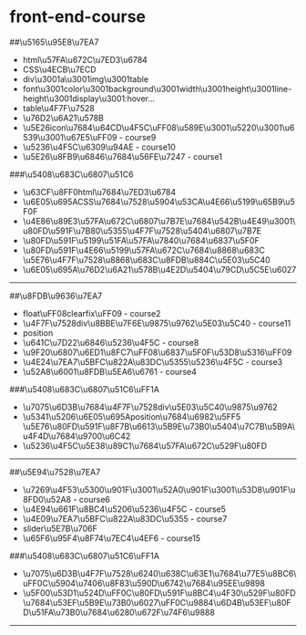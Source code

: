 front-end-course
================

##\u5165\u95E8\u7EA7
   * html\u57FA\u672C\u7ED3\u6784
   * CSS\u4ECB\u7ECD
   * div\u3001a\u3001img\u3001table
   * font\u3001color\u3001background\u3001width\u3001height\u3001line-height\u3001display\u3001:hover...
   * table\u4F7F\u7528
   * \u76D2\u6A21\u578B
   * \u5E26icon\u7684\u64CD\u4F5C\uFF08\u589E\u3001\u5220\u3001\u6539\u3001\u67E5\uFF09 - course9
   * \u5236\u4F5C\u6309\u94AE - course10
   * \u5E26\u8FB9\u6846\u7684\u56FE\u7247 - course1

###\u5408\u683C\u6807\u51C6
   * \u63CF\u8FF0html\u7684\u7ED3\u6784
   * \u6E05\u695ACSS\u7684\u7528\u5904\u53CA\u4E66\u5199\u65B9\u5F0F
   * \u4E86\u89E3\u57FA\u672C\u6807\u7B7E\u7684\u542B\u4E49\u3001\u80FD\u591F\u7B80\u5355\u4F7F\u7528\u5404\u6807\u7B7E
   * \u80FD\u591F\u5199\u51FA\u57FA\u7840\u7684\u6837\u5F0F
   * \u80FD\u591F\u4E66\u5199\u57FA\u672C\u7684\u8868\u683C \u5E76\u4F7F\u7528\u8868\u683C\u8FDB\u884C\u5E03\u5C40
   * \u6E05\u695A\u76D2\u6A21\u578B\u4E2D\u5404\u79CD\u5C5E\u6027
***

##\u8FDB\u9636\u7EA7
   * float\uFF08clearfix\uFF09 - course2
   * \u4F7F\u7528div\u8BBE\u7F6E\u9875\u9762\u5E03\u5C40 - course11
   * position
   * \u641C\u7D22\u6846\u5236\u4F5C - course8
   * \u9F20\u6807\u6ED1\u8FC7\uFF08\u6837\u5F0F\u53D8\u5316\uFF09
   * \u4E24\u7EA7\u5BFC\u822A\u83DC\u5355\u5236\u4F5C - course3
   * \u52A8\u6001\u8FDB\u5EA6\u6761 - course4

###\u5408\u683C\u6807\u51C6\uFF1A
   * \u7075\u6D3B\u7684\u4F7F\u7528div\u5E03\u5C40\u9875\u9762
   * \u5341\u5206\u6E05\u695Aposition\u7684\u6982\u5FF5 \u5E76\u80FD\u591F\u8F7B\u6613\u5B9E\u73B0\u5404\u7C7B\u5B9A\u4F4D\u7684\u9700\u6C42
   * \u5236\u4F5C\u5E38\u89C1\u7684\u57FA\u672C\u529F\u80FD
***

##\u5E94\u7528\u7EA7
   * \u7269\u4F53\u5300\u901F\u3001\u52A0\u901F\u3001\u53D8\u901F\u8FD0\u52A8 - course6
   * \u4E94\u661F\u8BC4\u5206\u5236\u4F5C - course5
   * \u4E09\u7EA7\u5BFC\u822A\u83DC\u5355 - course7
   * slider\u5E7B\u706F
   * \u65F6\u95F4\u8F74\u7EC4\u4EF6 - course15

###\u5408\u683C\u6807\u51C6\uFF1A
   * \u7075\u6D3B\u4F7F\u7528\u6240\u638C\u63E1\u7684\u77E5\u8BC6\uFF0C\u5904\u7406\u8F83\u590D\u6742\u7684\u95EE\u9898
   * \u5F00\u53D1\u524D\uFF0C\u80FD\u591F\u8BC4\u4F30\u529F\u80FD\u7684\u53EF\u5B9E\u73B0\u6027\uFF0C\u9884\u6D4B\u53EF\u80FD\u51FA\u73B0\u7684\u6280\u672F\u74F6\u9888
***